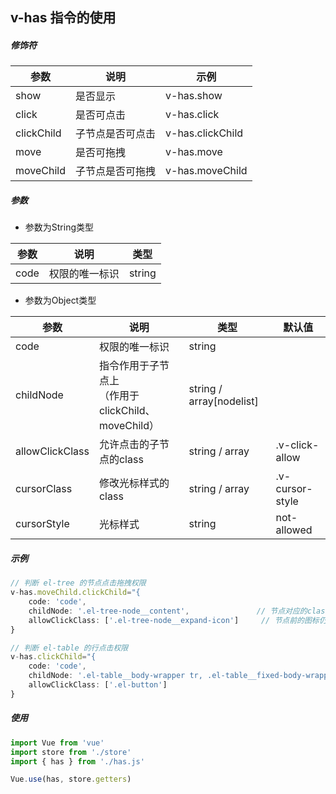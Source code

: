 ## v-has 指令的使用

##### 修饰符

|   参数   |   说明   |   示例   |
| ---- | ---- | ---- |
|   show   |   是否显示   |  v-has.show    |
|   click   |   是否可点击   |   v-has.click   |
|   clickChild   |   子节点是否可点击   |   v-has.clickChild   |
|   move   |   是否可拖拽   |   v-has.move   |
|   moveChild   |   子节点是否可拖拽   |   v-has.moveChild   |

##### 参数

- 参数为String类型

|   参数   |   说明   |   类型   |
| ---- | ---- | ---- |
|   code   |   权限的唯一标识   |  string    |

- 参数为Object类型

|   参数   |   说明   |   类型   |   默认值   |
| ---- | ---- | ---- | ---- |
|   code   |   权限的唯一标识   |  string    |      |
|   childNode   |   指令作用于子节点上<br />（作用于clickChild、moveChild）   |  string / array[nodelist]    |      |
|   allowClickClass   |   允许点击的子节点的class   |  string / array    |   .v-click-allow   |
|   cursorClass   |   修改光标样式的class   |   string / array   |  .v-cursor-style    |
|   cursorStyle   |   光标样式   |  string    |   not-allowed   |

##### 示例

```js
// 判断 el-tree 的节点点击拖拽权限
v-has.moveChild.clickChild="{
    code: 'code',
    childNode: '.el-tree-node__content',               // 节点对应的class
    allowClickClass: ['.el-tree-node__expand-icon']     // 节点前的图标仍可点击展开收起
}

// 判断 el-table 的行点击权限
v-has.clickChild="{
    code: 'code',
    childNode: '.el-table__body-wrapper tr, .el-table__fixed-body-wrapper tr',   // 行对应的class
    allowClickClass: ['.el-button']                                              // 表格行中的按钮仍可点击
}
```

##### 使用

```js
import Vue from 'vue'
import store from './store'
import { has } from './has.js'

Vue.use(has, store.getters)
```

